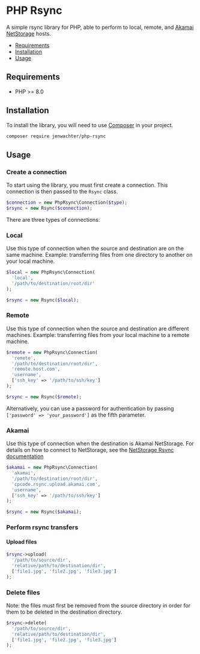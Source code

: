 # PHP Rsync

A simple rsync library for PHP, able to perform to local, remote, and [Akamai NetStorage](https://techdocs.akamai.com/netstorage/docs/use-rsync) hosts.

* [Requirements](#requirements)
* [Installation](#installation)
* [Usage](#usage)

## Requirements

* PHP >= 8.0

## Installation

To install the library, you will need to use [Composer](https://getcomposer.org/download/) in your project.

```bash
composer require jenwachter/php-rsync
```

## Usage

### Create a connection

To start using the library, you must first create a connection. This connection is then passed to the `Rsync` class.

```php
$connection = new PhpRsync\Connection($type);
$rsync = new Rsync($connection);
````

There are three types of connections:

### Local

Use this type of connection when the source and destination are on the same machine. Example: transferring files from one directory to another on your local machine.

```php
$local = new PhpRsync\Connection(
  'local',
  '/path/to/destination/root/dir'
);

$rsync = new Rsync($local);
````

### Remote

Use this type of connection when the source and destination are different machines. Example: transferring files from your local machine to a remote machine.

```php
$remote = new PhpRsync\Connection(
  'remote',
  '/path/to/destination/root/dir',
  'remote.host.com',
  'username',
  ['ssh_key' => '/path/to/ssh/key']
);

$rsync = new Rsync($remote);
````

Alternatively, you can use a password for authentication by passing `['password' => 'your_password']` as the fifth parameter.

### Akamai

Use this type of connection when the destination is Akamai NetStorage. For details on how to connect to NetStorage, see the [NetStorage Rsync documentation](https://techdocs.akamai.com/netstorage/docs/use-rsync)

```php
$akamai = new PhpRsync\Connection(
  'akamai',
  '/path/to/destination/root/dir',
  'cpcode.rsync.upload.akamai.com',
  'username',
  ['ssh_key' => '/path/to/ssh/key']
);

$rsync = new Rsync($akamai);
````

### Perform rsync transfers

#### Upload files

```php
$rsync->upload(
  '/path/to/source/dir',
  'relative/path/to/destination/dir',
  ['file1.jpg', 'file2.jpg', 'file3.jpg']
);
```

### Delete files

Note: the files must first be removed from the source directory in order for them to be deleted in the destination directory.

```php
$rsync->delete(
  '/path/to/source/dir',
  'relative/path/to/destination/dir',
  ['file1.jpg', 'file2.jpg', 'file3.jpg']
);
```

